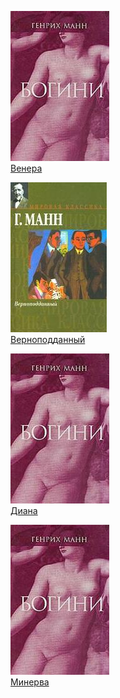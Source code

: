 ![](Венера.jpg)  
[Венера](Венера.txt)

![](Верноподданный.jpg)  
[Верноподданный](Верноподданный.txt)

![](Диана.jpg)  
[Диана](Диана.txt)

![](Минерва.jpg)  
[Минерва](Минерва.txt)
